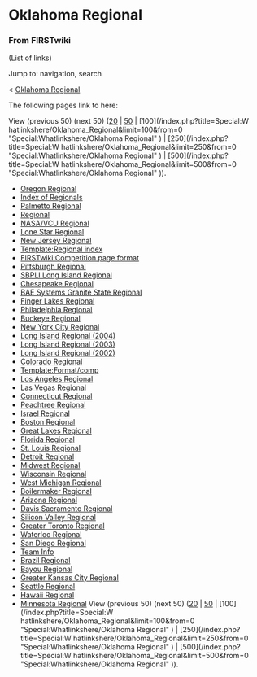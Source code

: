 # Oklahoma Regional

### From FIRSTwiki

(List of links)

Jump to: navigation, search

&lt; [Oklahoma Regional](/index.php?title=Oklahoma_Regional&redirect=no
"Oklahoma Regional" )  

The following pages link to here:

View (previous 50) (next 50)
([20](/index.php?title=Special:Whatlinkshere/Oklahoma_Regional&limit=20&from=0
"Special:Whatlinkshere/Oklahoma Regional" ) |
[50](/index.php?title=Special:Whatlinkshere/Oklahoma_Regional&limit=50&from=0
"Special:Whatlinkshere/Oklahoma Regional" ) | [100](/index.php?title=Special:W
hatlinkshere/Oklahoma_Regional&limit=100&from=0
"Special:Whatlinkshere/Oklahoma Regional" ) | [250](/index.php?title=Special:W
hatlinkshere/Oklahoma_Regional&limit=250&from=0
"Special:Whatlinkshere/Oklahoma Regional" ) | [500](/index.php?title=Special:W
hatlinkshere/Oklahoma_Regional&limit=500&from=0
"Special:Whatlinkshere/Oklahoma Regional" )).

  * [Oregon Regional](Oregon_Regional "Oregon Regional" )
  * [Index of Regionals](Index_of_Regionals "Index of Regionals" )
  * [Palmetto Regional](Palmetto_Regional "Palmetto Regional" )
  * [Regional](Regional "Regional" )
  * [NASA/VCU Regional](NASA/VCU_Regional "NASA/VCU Regional" )
  * [Lone Star Regional](Lone_Star_Regional "Lone Star Regional" )
  * [New Jersey Regional](New_Jersey_Regional "New Jersey Regional" )
  * [Template:Regional index](Template:Regional_index "Template:Regional index" )
  * [FIRSTwiki:Competition page format](FIRSTwiki:Competition_page_format "FIRSTwiki:Competition page format" )
  * [Pittsburgh Regional](Pittsburgh_Regional "Pittsburgh Regional" )
  * [SBPLI Long Island Regional](SBPLI_Long_Island_Regional "SBPLI Long Island Regional" )
  * [Chesapeake Regional](Chesapeake_Regional "Chesapeake Regional" )
  * [BAE Systems Granite State Regional](BAE_Systems_Granite_State_Regional "BAE Systems Granite State Regional" )
  * [Finger Lakes Regional](Finger_Lakes_Regional "Finger Lakes Regional" )
  * [Philadelphia Regional](Philadelphia_Regional "Philadelphia Regional" )
  * [Buckeye Regional](Buckeye_Regional "Buckeye Regional" )
  * [New York City Regional](New_York_City_Regional "New York City Regional" )
  * [Long Island Regional (2004)](Long_Island_Regional_%282004%29 "Long Island Regional \(2004\)" )
  * [Long Island Regional (2003)](Long_Island_Regional_%282003%29 "Long Island Regional \(2003\)" )
  * [Long Island Regional (2002)](Long_Island_Regional_%282002%29 "Long Island Regional \(2002\)" )
  * [Colorado Regional](Colorado_Regional "Colorado Regional" )
  * [Template:Format/comp](Template:Format/comp "Template:Format/comp" )
  * [Los Angeles Regional](Los_Angeles_Regional "Los Angeles Regional" )
  * [Las Vegas Regional](Las_Vegas_Regional "Las Vegas Regional" )
  * [Connecticut Regional](Connecticut_Regional "Connecticut Regional" )
  * [Peachtree Regional](Peachtree_Regional "Peachtree Regional" )
  * [Israel Regional](Israel_Regional "Israel Regional" )
  * [Boston Regional](Boston_Regional "Boston Regional" )
  * [Great Lakes Regional](Great_Lakes_Regional "Great Lakes Regional" )
  * [Florida Regional](Florida_Regional "Florida Regional" )
  * [St. Louis Regional](St._Louis_Regional "St. Louis Regional" )
  * [Detroit Regional](Detroit_Regional "Detroit Regional" )
  * [Midwest Regional](Midwest_Regional "Midwest Regional" )
  * [Wisconsin Regional](Wisconsin_Regional "Wisconsin Regional" )
  * [West Michigan Regional](West_Michigan_Regional "West Michigan Regional" )
  * [Boilermaker Regional](Boilermaker_Regional "Boilermaker Regional" )
  * [Arizona Regional](Arizona_Regional "Arizona Regional" )
  * [Davis Sacramento Regional](Davis_Sacramento_Regional "Davis Sacramento Regional" )
  * [Silicon Valley Regional](Silicon_Valley_Regional "Silicon Valley Regional" )
  * [Greater Toronto Regional](Greater_Toronto_Regional "Greater Toronto Regional" )
  * [Waterloo Regional](Waterloo_Regional "Waterloo Regional" )
  * [San Diego Regional](San_Diego_Regional "San Diego Regional" )
  * [Team Info](Team_Info "Team Info" )
  * [Brazil Regional](Brazil_Regional "Brazil Regional" )
  * [Bayou Regional](Bayou_Regional "Bayou Regional" )
  * [Greater Kansas City Regional](Greater_Kansas_City_Regional "Greater Kansas City Regional" )
  * [Seattle Regional](Seattle_Regional "Seattle Regional" )
  * [Hawaii Regional](Hawaii_Regional "Hawaii Regional" )
  * [Minnesota Regional](Minnesota_Regional "Minnesota Regional" )
View (previous 50) (next 50)
([20](/index.php?title=Special:Whatlinkshere/Oklahoma_Regional&limit=20&from=0
"Special:Whatlinkshere/Oklahoma Regional" ) |
[50](/index.php?title=Special:Whatlinkshere/Oklahoma_Regional&limit=50&from=0
"Special:Whatlinkshere/Oklahoma Regional" ) | [100](/index.php?title=Special:W
hatlinkshere/Oklahoma_Regional&limit=100&from=0
"Special:Whatlinkshere/Oklahoma Regional" ) | [250](/index.php?title=Special:W
hatlinkshere/Oklahoma_Regional&limit=250&from=0
"Special:Whatlinkshere/Oklahoma Regional" ) | [500](/index.php?title=Special:W
hatlinkshere/Oklahoma_Regional&limit=500&from=0
"Special:Whatlinkshere/Oklahoma Regional" )).

